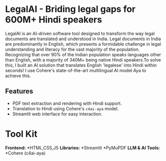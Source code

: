 # LegalAI - Briding legal gaps for 600M+ Hindi speakers

LegalAI is an AI-driven software tool designed to transform the way legal documents are translated and understood in India. Legal documents in India are predominantly in English, which presents a formidable challenge in legal understanding and literacy for the vast majority of the population. Recognizing that over 90% of the Indian population speaks languages other than English, with a majority of 340M+ being native Hindi speakers.To solve this, I built an AI solution that translates English 'legalese' into Hindi within seconds! I use Cohere's state-of-the-art multilingual AI model Aya to achieve this.

## Features

- PDF text extraction and rendering with Hindi support.
- Translation to Hindi using Cohere's `c4ai-aya` model.
- Streamlit web interface for easy interaction.


# Tool Kit
**Frontend:**
    *HTML,CSS,JS
**Libraries:**
    *Streamlit
    *PyMuPDF
**LLM & AI Tools:**
    *Cohere (c4ai-aya)
